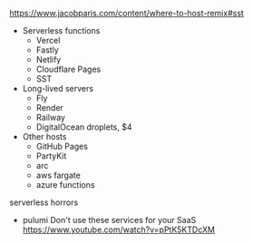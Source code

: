 https://www.jacobparis.com/content/where-to-host-remix#sst

- Serverless functions
  - Vercel
  - Fastly
  - Netlify
  - Cloudflare Pages
  - SST
- Long-lived servers
  - Fly
  - Render
  - Railway
  - DigitalOcean droplets, $4
- Other hosts
  - GitHub Pages
  - PartyKit
  - arc
  - aws fargate
  - azure functions

serverless horrors

- pulumi
  Don't use these services for your SaaS
  https://www.youtube.com/watch?v=pPtK5KTDcXM